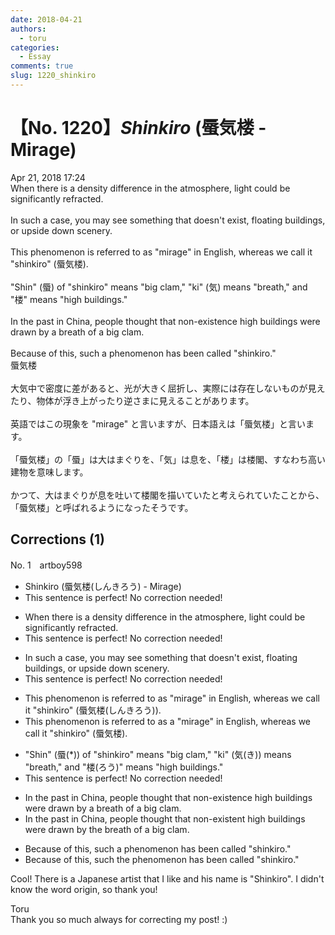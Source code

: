 ```yaml
---
date: 2018-04-21
authors:
  - toru
categories:
  - Essay
comments: true
slug: 1220_shinkiro
---
```


# 【No. 1220】<strong><em>Shinkiro</strong></em> (蜃気楼 - Mirage)
<div class="date">Apr 21, 2018 17:24</div>
<div id="post"><div id="body_show_ori">
When there is a density difference in the atmosphere, light could be significantly refracted.<br/><br/>In such a case, you may see something that doesn't exist, floating buildings, or upside down scenery.<br/><br/>This phenomenon is referred to as "mirage" in English, whereas we call it "shinkiro" (蜃気楼).<br/><br/>"Shin" (蜃) of "shinkiro" means "big clam," "ki" (気) means "breath," and "楼" means "high buildings."<br/><br/>In the past in China, people thought that non-existence high buildings were drawn by a breath of a big clam.<br/><br/>Because of this, such a phenomenon has been called "shinkiro."
</div></div>

<!-- more -->

<div id="post_ja"><div id="body_show_mo">
蜃気楼<br/><br/>大気中で密度に差があると、光が大きく屈折し、実際には存在しないものが見えたり、物体が浮き上がったり逆さまに見えることがあります。<br/><br/>英語ではこの現象を "mirage" と言いますが、日本語えは「蜃気楼」と言います。<br/><br/>「蜃気楼」の「蜃」は大はまぐりを、「気」は息を、「楼」は楼閣、すなわち高い建物を意味します。<br/><br/>かつて、大はまぐりが息を吐いて楼閣を描いていたと考えられていたことから、「蜃気楼」と呼ばれるようになったそうです。
</div></div>

## Corrections (1)
<div id="block"><div class="first_name"> No. 1　<span class="just_name">artboy598</span></div><div id="block2">
<ul class="correction_field">
<li class="incorrect">Shinkiro (蜃気楼(しんきろう) - Mirage)</li>
<li class="corrected perfect">This sentence is perfect! No correction needed!</li>
</ul>
<ul class="correction_field">
<li class="incorrect">When there is a density difference in the atmosphere, light could be significantly refracted.</li>
<li class="corrected perfect">This sentence is perfect! No correction needed!</li>
</ul>
<ul class="correction_field">
<li class="incorrect">In such a case, you may see something that doesn't exist, floating buildings, or upside down scenery.</li>
<li class="corrected perfect">This sentence is perfect! No correction needed!</li>
</ul>
<ul class="correction_field">
<li class="incorrect">This phenomenon is referred to as "mirage" in English, whereas we call it "shinkiro" (蜃気楼(しんきろう)).</li>
<li class="corrected correct">
This phenomenon is referred to as <span class="f_red">a</span> "mirage" in English, whereas we call it "shinkiro" (蜃気楼).
</li>
</ul>
<ul class="correction_field">
<li class="incorrect">"Shin" (蜃(*)) of "shinkiro" means "big clam," "ki" (気(き)) means "breath," and "楼(ろう)" means "high buildings."</li>
<li class="corrected perfect">This sentence is perfect! No correction needed!</li>
</ul>
<ul class="correction_field">
<li class="incorrect">In the past in China, people thought that non-existence high buildings were drawn by a breath of a big clam.</li>
<li class="corrected correct">
In the past in China, people thought that <span class="f_red">non-existent </span>high buildings were drawn by <span class="f_red">the </span>breath of a big clam.
</li>
</ul>
<ul class="correction_field">
<li class="incorrect">Because of this, such a phenomenon has been called "shinkiro."</li>
<li class="corrected correct">
Because of this, such <span class="f_red">the</span> phenomenon has been called "shinkiro."
</li>
</ul>
<p class="comment_small">
 Cool!  There is a Japanese artist that I like and his name is "Shinkiro".  I didn't know the word origin, so thank you!
</p>

</div><div class="name"><span class="just_name">Toru</span><br>
Thank you so much always for correcting my post! :)
</div>
</div>
